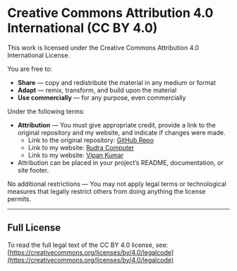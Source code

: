 # Creative Commons Attribution 4.0 International (CC BY 4.0)

This work is licensed under the Creative Commons Attribution 4.0 International License.

You are free to:

- **Share** — copy and redistribute the material in any medium or format  
- **Adapt** — remix, transform, and build upon the material  
- **Use commercially** — for any purpose, even commercially  

Under the following terms:

- **Attribution** — You must give appropriate credit, provide a link to the original repository and my website, and indicate if changes were made.  
  - Link to the original repository: [GitHub Repo](https://github.com/vipankumar87/adminlte-spring-boot/)  
  - Link to my website: [Rudra Computer](https://rudracomputer.com)  
  - Link to my website: [Vipan Kumar](https://vipan.dev)  
- Attribution can be placed in your project’s README, documentation, or site footer.

No additional restrictions — You may not apply legal terms or technological measures that legally restrict others from doing anything the license permits.

---

## Full License
To read the full legal text of the CC BY 4.0 license, see:  
[https://creativecommons.org/licenses/by/4.0/legalcode](https://creativecommons.org/licenses/by/4.0/legalcode)
